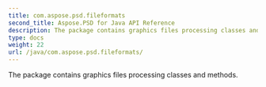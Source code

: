 ```yaml
---
title: com.aspose.psd.fileformats
second_title: Aspose.PSD for Java API Reference
description: The package contains graphics files processing classes and methods.
type: docs
weight: 22
url: /java/com.aspose.psd.fileformats/
---
```



The package contains graphics files processing classes and methods.

